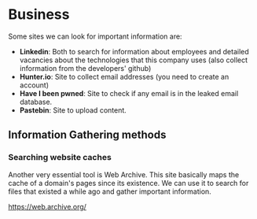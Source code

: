 # Business

Some sites we can look for important information are:

* **Linkedin**: Both to search for information about employees and detailed vacancies about the technologies that this company uses (also collect information from the developers' github)
* **Hunter.io**: Site to collect email addresses (you need to create an account)
* **Have I been pwned**: Site to check if any email is in the leaked email database.
* **Pastebin**: Site to upload content.

## Information Gathering methods

### Searching website caches

Another very essential tool is Web Archive. This site basically maps the cache of a domain's pages since its existence. We can use it to search for files that existed a while ago and gather important information.

https://web.archive.org/

